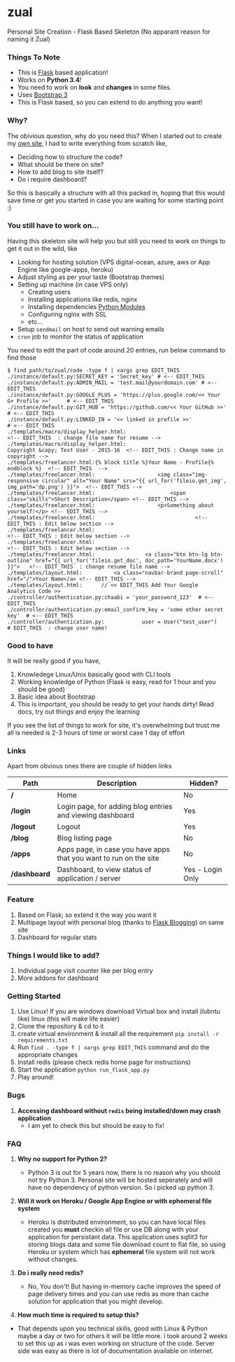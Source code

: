 # zual
Personal Site Creation - Flask Based Skeleton (No apparant reason for naming it Zual)


### Things To Note
   -  This is [Flask](http://flask.pocoo.org/) based application!
   -  Works on **Python 3.4**! 
   -  You need to work on **look** and **changes** in some files.
   -  Uses [Bootstrap 3](http://getbootstrap.com/)
   -  This is Flask based, so you can extend to do anything you want!

### Why?

The obivious question, why do you need this? When I started out to create my [own site](https://ninadmhatre.com), I had to write everything from scratch like,
   - Deciding how to structure the code?
   - What should be there on site?
   - How to add blog to site itself?
   - Do i require dashboard?

So this is basically a structure with all this packed in, hoping that this would save time or get you started in case you are waiting for some starting point :) 

### You still have to work on...

Having this skeleton site will help you but still you need to work on things to get it out in the wild, like

   - Looking for hosting solution (VPS digital-ocean, azure, aws or App Engine like google-apps, heroku)
   - Adjust styling as per your taste (Bootstrap themes)
   - Setting up machine (in case VPS only)
     - Creating users
     - Installing applications like redis, nginx
     - Installing dependencies [Python Modules](https://github.com/ninadmhatre/zual/blob/master/requirements.txt)
     - Configuring nginx with SSL
     - etc...
   - Setup `sendmail` on host to send out warning emails
   - `cron` job to monitor the status of application

   You need to edit the part of code around 20 entries, run below command to find those 

   ```
   $ find path/to/zual/code -type f | xargs grep EDIT_THIS
   ./instance/default.py:SECRET_KEY = 'Secret_key' # <-- EDIT_THIS
   ./instance/default.py:ADMIN_MAIL = 'test.mail@yourdomain.com' # <-- EDIT_THIS
   ./instance/default.py:GOOGLE_PLUS = 'https://plus.google.com/<< Your G+ Profile >>'     # <-- EDIT_THIS
   ./instance/default.py:GIT_HUB = 'https://github.com/<< Your GitHub >>'                  # <-- EDIT_THIS
   ./instance/default.py:LINKED_IN = '<< linked in profile >>'                             # <-- EDIT_THIS
   ./templates/macro/display_helper.html:                                <!-- EDIT_THIS  : change file name for resume -->
   ./templates/macro/display_helper.html:                        Copyright &copy; Test User - 2015-16  <!-- EDIT_THIS : Change name in copyright -->
   ./templates/freelancer.html:{% block title %}Your Name - Profile{% endblock %}  <!-- EDIT_THIS  -->
   ./templates/freelancer.html:                    <img class="img-responsive circular" alt="Your Name" src="{{ url_for('fileio.get_img', img_path='dp.png') }}">  <!-- EDIT_THIS -->
   ./templates/freelancer.html:                        <span class="skills">Short Description</span> <!-- EDIT_THIS -->
   ./templates/freelancer.html:                    <p>Something about yourself!</p> <!-- EDIT_THIS -->
   ./templates/freelancer.html:                                <!-- EDIT_THIS : Edit below section -->
   ./templates/freelancer.html:                                        <!-- EDIT_THIS : Edit below section -->
   ./templates/freelancer.html:                                                <!-- EDIT_THIS : Edit below section -->
   ./templates/freelancer.html:                <a class="btn btn-lg btn-outline" href="{{ url_for('fileio.get_doc', doc_path='YourName.docx') }}">   <!-- EDIT_THIS  : change resume file name -->
   ./templates/layout.html:          <a class="navbar-brand page-scroll" href="/">Your Name</a> <!-- EDIT_THIS -->
   ./templates/layout.html:      // << EDIT_THIS Add Your Google Analytics Code >>
   ./controller/authentication.py:chaabi = 'your_password_123'  # <-- EDIT_THIS 
   ./controller/authentication.py:email_confirm_key = 'some other secret key'  # <-- EDIT_THIS
   ./controller/authentication.py:            user = User("test_user")   # EDIT_THIS  : change user name! 

   ```


### Good to have

It will be really good if you have,
   1. Knowledege Linux/Unix basically good with CLI tools
   2. Working knowledge of Python (Flask is easy, read for 1 hour and you should be good)
   3. Basic idea about Bootstrap
   4. This is important, you should be ready to get your hands dirty! Read docs, try out things and enjoy the learning

If you see the list of things to work for site, it's overwhelming but trust me all is needed is 2-3 hours of time or worst case 1 day of effort


### Links 

Apart from obvious ones there are couple of hidden links

Path | Description | Hidden? 
--- | --- | --- 
**/** | Home | No 
**/login** | Login page, for adding blog entries and viewing dashboard | Yes
**/logout** | Logout | Yes
**/blog** | Blog listing page | No
**/apps** | Apps page, in case you have apps that you want to run on the site | No
**/dashboard** | Dashboard, to view status of application / server | Yes - Login Only


### Feature

1. Based on Flask; so extend it the way you want it
2. Multipage layout with personal blog (thanks to [Flask Blogging](http://flask-blogging.readthedocs.org/en/latest/)) on same site
3. Dashboard for regular stats


### Things I would like to add?

1. Individual page visit counter like per blog entry 
2. More addons for dashboard 


### Getting Started

1. Use Linux! If you are windows download Virtual box and install (lubntu like) linux (this will make life easier)
2. Clone the repository & cd to it
3. create virtual environment & install all the requirement `pip install -r requirements.txt`
4. Run `find . -type f | xargs grep EDIT_THIS` command and do the appropriate changes
5. Install redis (please check redis home page for instructions)
6. Start the application `python run_flask_app.py`
7. Play around!


### Bugs

1. **Accessing dashboard without `redis` being installed/down may crash application**
   - I am yet to check this but should be easy to fix!


### FAQ

1. **Why no support for Python 2?**
   - Python 3 is out for 5 years now, there is no reason why you should not try Python 3. Personal site will be hosted seperately and will have no dependency of python version. So i picked up python 3.
   
2. **Will it work on Heroku / Google App Engine or with ephemeral file system**
   - Heroku is distributed environment, so you can have local files created you **must** checkin all file or use DB along with your application for persistant data. This application uses sqllit3 for storing blogs data and some file download count to flat file, so using Heroku or system which has **ephemeral** file system will not work without changes.

3. **Do i really need redis?**
   - No, You don't! But having in-memory cache improves the speed of page delivery times and you can use redis as more than cache solution for application that you might develop.

4. **How much time is required to setup this?**
  - That depends upon you technical skills, good with Linux & Python maybe a day or two for others it will be little more. i took around 2 weeks to set this up as i was even working on structure of the code. Server side was easy as there is lot of documentation available on internet.
